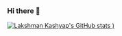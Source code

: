 ### Hi there 👋
[![Lakshman Kashyap's GitHub stats](https://github-readme-stats.vercel.app/api?username=lakshmankashyap&show_icons=true&theme=radical)
)](https://github.com/lakshmankashyap/github-readme-stats)

<!--
**lakshmankashyap/lakshmankashyap** is a ✨ _special_ ✨ repository because its `README.md` (this file) appears on your GitHub profile.

Here are some ideas to get you started:

- 🔭 I’m currently working on ...
- 🌱 I’m currently learning ...
- 👯 I’m looking to collaborate on ...
- 🤔 I’m looking for help with ...
- 💬 Ask me about ...
- 📫 How to reach me: ...
- 😄 Pronouns: ...
- ⚡ Fun fact: ...
-->
